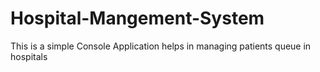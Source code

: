 # Hospital-Mangement-System
This is a simple Console Application helps in managing patients queue in hospitals
